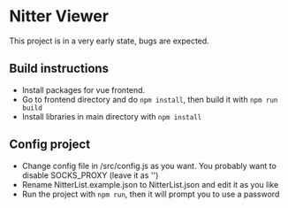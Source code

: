 # Nitter Viewer

This project is in a very early state, bugs are expected.

## Build instructions
 - Install packages for vue frontend.
 - Go to frontend directory and do `npm install`, then build it with `npm run build`
 - Install libraries in main directory with `npm install`
## Config project
 - Change config file in /src/config.js as you want. You probably want to disable SOCKS_PROXY (leave it as '')
 - Rename NitterList.example.json to NitterList.json and edit it as you like
 - Run the project with `npm run`, then it will prompt you to use a password
